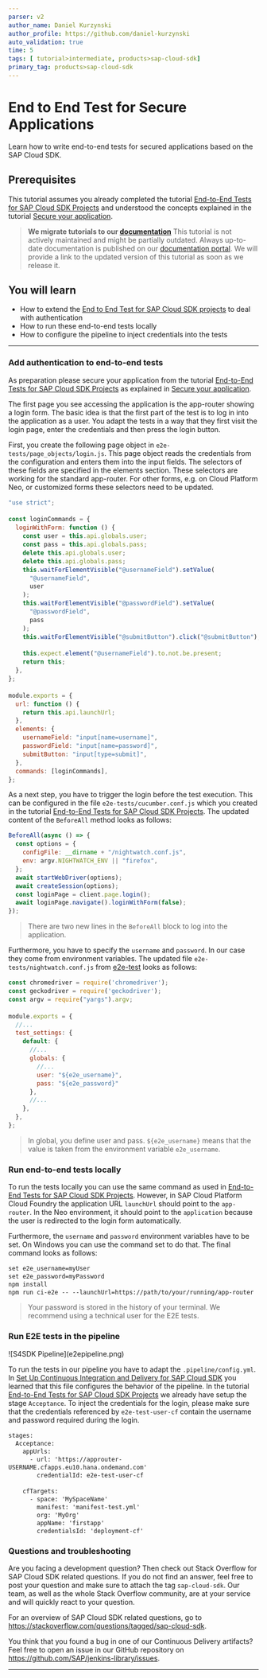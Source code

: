 ```yaml
---
parser: v2
author_name: Daniel Kurzynski
author_profile: https://github.com/daniel-kurzynski
auto_validation: true
time: 5
tags: [ tutorial>intermediate, products>sap-cloud-sdk]
primary_tag: products>sap-cloud-sdk
---
```


# End to End Test for Secure Applications
<!-- description --> Learn how to write end-to-end tests for secured applications based on the SAP Cloud SDK.

## Prerequisites
This tutorial assumes you already completed the tutorial [End-to-End Tests for SAP Cloud SDK Projects](cloudsdk-e2e-test) and understood the concepts explained in the tutorial [Secure your application](s4sdk-secure-cloudfoundry).

> **We migrate tutorials to our [documentation](https://sap.github.io/cloud-sdk/)**
> This tutorial is not actively maintained and might be partially outdated.
> Always up-to-date documentation is published on our [documentation portal](https://sap.github.io/cloud-sdk/).
> We will provide a link to the updated version of this tutorial as soon as we release it.


## You will learn
- How to extend the [End to End Test for SAP Cloud SDK projects](cloudsdk-e2e-test) to deal with authentication
- How to run these end-to-end tests locally
- How to configure the pipeline to inject credentials into the tests

---

### Add authentication to end-to-end tests


As preparation please secure your application from the tutorial [End-to-End Tests for SAP Cloud SDK Projects](cloudsdk-e2e-test) as explained in [Secure your application](s4sdk-secure-cloudfoundry).

The first page you see accessing the application is the app-router showing a login form. The basic idea is that the first part of the test is to log in into the application as a user. You adapt the tests in a way that they first visit the login page, enter the credentials and then press the login button.

First, you create the following page object in `e2e-tests/page_objects/login.js`. This page object reads the credentials from the configuration and enters them into the input fields. The selectors of these fields are specified in the elements section. These selectors are working for the standard app-router. For other forms, e.g. on Cloud Platform Neo, or customized forms these selectors need to be updated.

```JavaScript
"use strict";

const loginCommands = {
  loginWithForm: function () {
    const user = this.api.globals.user;
    const pass = this.api.globals.pass;
    delete this.api.globals.user;
    delete this.api.globals.pass;
    this.waitForElementVisible("@usernameField").setValue(
      "@usernameField",
      user
    );
    this.waitForElementVisible("@passwordField").setValue(
      "@passwordField",
      pass
    );
    this.waitForElementVisible("@submitButton").click("@submitButton");

    this.expect.element("@usernameField").to.not.be.present;
    return this;
  },
};

module.exports = {
  url: function () {
    return this.api.launchUrl;
  },
  elements: {
    usernameField: "input[name=username]",
    passwordField: "input[name=password]",
    submitButton: "input[type=submit]",
  },
  commands: [loginCommands],
};
```

As a next step, you have to trigger the login before the test execution. This can be configured in the file `e2e-tests/cucumber.conf.js` which you created in the tutorial [End-to-End Tests for SAP Cloud SDK Projects](cloudsdk-e2e-test). The updated content of the `BeforeAll` method looks as follows:

```JavaScript
BeforeAll(async () => {
  const options = {
    configFile: __dirname + "/nightwatch.conf.js",
    env: argv.NIGHTWATCH_ENV || "firefox",
  };
  await startWebDriver(options);
  await createSession(options);
  const loginPage = client.page.login();
  await loginPage.navigate().loginWithForm(false);
});
```
>There are two new lines in the `BeforeAll` block to log into the application.

Furthermore, you have to specify the `username` and `password`. In our case they come from environment variables.
The updated file `e2e-tests/nightwatch.conf.js` from [e2e-test](cloudsdk-e2e-test) looks as follows:

```JavaScript
const chromedriver = require('chromedriver');
const geckodriver = require('geckodriver');
const argv = require("yargs").argv;

module.exports = {
  //...
  test_settings: {
    default: {
      //...
      globals: {
        //...
        user: "${e2e_username}",
        pass: "${e2e_password}"
      },
      //...
    },
  },  
};
```

>In global, you define user and pass. `${e2e_username}` means that the value is taken from the environment variable `e2e_username`.


### Run end-to-end tests locally


To run the tests locally you can use the same command as used in [End-to-End Tests for SAP Cloud SDK Projects](cloudsdk-e2e-test). However, in SAP Cloud Platform Cloud Foundry the application URL `launchUrl` should point to the `app-router`. In the Neo environment, it should point to the `application` because the user is redirected to the login form automatically.

Furthermore, the `username` and `password` environment variables have to be set. On Windows you can use the command set to do that. The final command looks as follows:

```Shell
set e2e_username=myUser
set e2e_password=myPassword
npm install
npm run ci-e2e -- --launchUrl=https://path/to/your/running/app-router
```

>Your password is stored in the history of your terminal. We recommend using a technical user for the E2E tests.


### Run E2E tests in the pipeline


<!-- border -->![S4SDK Pipeline](e2epipeline.png)

To run the tests in our pipeline you have to adapt the `.pipeline/config.yml`. In [Set Up Continuous Integration and Delivery for SAP Cloud SDK](cloudsdk-ci-cd) you learned that this file configures the behavior of the pipeline.
In the tutorial [End-to-End Tests for SAP Cloud SDK Projects](cloudsdk-e2e-test) we already have setup the stage `Acceptance`. To inject the credentials for the login, please make sure that the credentials referenced by `e2e-test-user-cf` contain the username and password required during the login.

```
stages:  
  Acceptance:
    appUrls:
      - url: 'https://approuter-USERNAME.cfapps.eu10.hana.ondemand.com'
        credentialId: e2e-test-user-cf

    cfTargets:
      - space: 'MySpaceName'
        manifest: 'manifest-test.yml'
        org: 'MyOrg'
        appName: 'firstapp'
        credentialsId: 'deployment-cf'
```



### Questions and troubleshooting


Are you facing a development question? Then check out Stack Overflow for SAP Cloud SDK related questions. If you do not find an answer, feel free to post your question and make sure to attach the tag `sap-cloud-sdk`. Our team, as well as the whole Stack Overflow community, are at your service and will quickly react to your question.

For an overview of SAP Cloud SDK related questions, go to <https://stackoverflow.com/questions/tagged/sap-cloud-sdk>.

You think that you found a bug in one of our Continuous Delivery artifacts? Feel free to open an issue in our GitHub repository on <https://github.com/SAP/jenkins-library/issues>.



---
